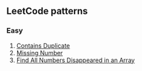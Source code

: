 ## LeetCode patterns

### Easy

1. [Contains Duplicate](https://leetcode.com/problems/contains-duplicate/)
2. [Missing Number](https://leetcode.com/problems/missing-number/description/)
3. [Find All Numbers Disappeared in an Array](https://leetcode.com/problems/find-all-numbers-disappeared-in-an-array/description/)
